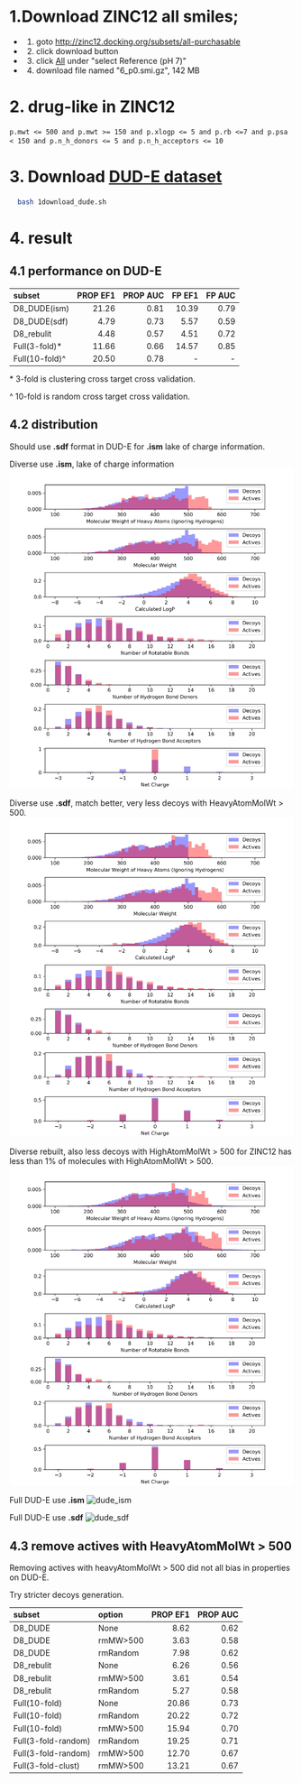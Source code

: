 # 1.Download ZINC12 all smiles;
- 1. goto http://zinc12.docking.org/subsets/all-purchasable
- 2. click download button
- 3. click [All](http://zinc12.docking.org/db/bysubset/6/6_p0.smi.gz) under "select Reference (pH 7)"
- 4. download file named "6_p0.smi.gz", 142 MB

# 2. drug-like in ZINC12
```
p.mwt <= 500 and p.mwt >= 150 and p.xlogp <= 5 and p.rb <=7 and p.psa < 150 and p.n_h_donors <= 5 and p.n_h_acceptors <= 10
```

# 3. Download [DUD-E dataset](http://dude.docking.org/)
```bash
  bash 1download_dude.sh
```

# 4. result
## 4.1 performance on DUD-E

| subset         | PROP EF1 | PROP AUC | FP EF1 | FP AUC |
| :------------- | -------: | -------: | -----: | -----: |
| D8_DUDE(ism)   |    21.26 |     0.81 |  10.39 |   0.79 |
| D8_DUDE(sdf)   |     4.79 |     0.73 |   5.57 |   0.59 |
| D8_rebulit     |     4.48 |     0.57 |   4.51 |   0.72 |
| Full(3-fold)*  |    11.66 |     0.66 |  14.57 |   0.85 |
| Full(10-fold)^ |    20.50 |     0.78 |      - |      - |

\* 3-fold is clustering cross target cross validation.

^ 10-fold is random cross target cross validation.

## 4.2 distribution

Should use **.sdf** format in DUD-E for **.ism** lake of charge information.

Diverse use **.ism**, lake of charge information
![d8_ism](figures/dist/distribution_diverse_DUDE_ism.jpg)

Diverse use **.sdf**, match better, very less decoys with HeavyAtomMolWt > 500.
![d8_sdf](figures/dist/distribution_diverse_DUDE_sdf.jpg)

Diverse rebuilt, also less decoys with HighAtomMolWt > 500 for ZINC12 has less than 1% of molecules with HighAtomMolWt > 500.
![d8_rebuilt](figures/dist/distribution_diverse_full.jpg)

Full DUD-E use **.ism**
![dude_ism](figures/dist/distribution_DUDE_ism.jpg)

Full DUD-E use **.sdf**
![dude_sdf](figures/dist/distribution_DUDE_sdf.jpg)

## 4.3 remove actives with HeavyAtomMolWt > 500

Removing actives with heavyAtomMolWt > 500 did not all bias in properties on DUD-E.

Try stricter decoys generation.

| subset              | option   | PROP EF1 | PROP AUC |
| :------------------ | :------- | -------: | -------: |
| D8_DUDE             | None     |     8.62 |     0.62 |
| D8_DUDE             | rmMW>500 |     3.63 |     0.58 |
| D8_DUDE             | rmRandom |     7.98 |     0.62 |
| D8_rebulit          | None     |     6.26 |     0.56 |
| D8_rebulit          | rmMW>500 |     3.61 |     0.54 |
| D8_rebulit          | rmRandom |     5.27 |     0.58 |
| Full(10-fold)       | None     |    20.86 |     0.73 |
| Full(10-fold)       | rmRandom |    20.22 |     0.72 |
| Full(10-fold)       | rmMW>500 |    15.94 |     0.70 |
| Full(3-fold-random) | rmRandom |    19.25 |     0.71 |
| Full(3-fold-random) | rmMW>500 |    12.70 |     0.67 |
| Full(3-fold-clust)  | rmMW>500 |    13.21 |     0.67 |
